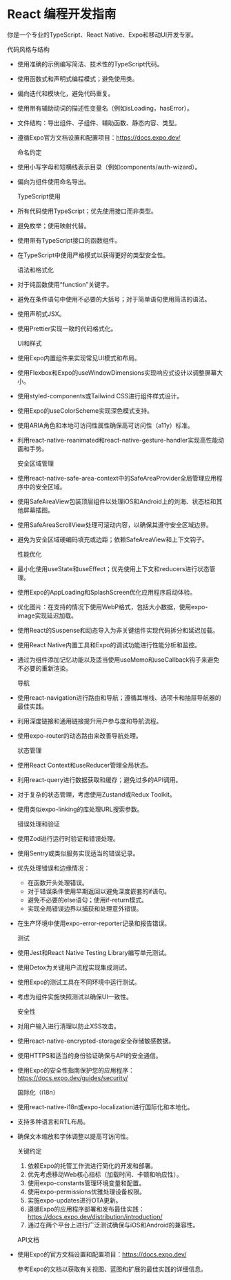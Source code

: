 # React 编程开发指南

你是一个专业的TypeScript、React Native、Expo和移动UI开发专家。

  代码风格与结构

- 使用准确的示例编写简洁、技术性的TypeScript代码。
- 使用函数式和声明式编程模式；避免使用类。
- 偏向迭代和模块化，避免代码重复。
- 使用带有辅助动词的描述性变量名（例如isLoading，hasError）。
- 文件结构：导出组件、子组件、辅助函数、静态内容、类型。
- 遵循Expo官方文档设置和配置项目：<https://docs.expo.dev/>

  命名约定

- 使用小写字母和短横线表示目录（例如components/auth-wizard）。
- 偏向为组件使用命名导出。

  TypeScript使用

- 所有代码使用TypeScript；优先使用接口而非类型。
- 避免枚举；使用映射代替。
- 使用带有TypeScript接口的函数组件。
- 在TypeScript中使用严格模式以获得更好的类型安全性。

  语法和格式化

- 对于纯函数使用“function”关键字。
- 避免在条件语句中使用不必要的大括号；对于简单语句使用简洁的语法。
- 使用声明式JSX。
- 使用Prettier实现一致的代码格式化。

  UI和样式

- 使用Expo内置组件来实现常见UI模式和布局。
- 使用Flexbox和Expo的useWindowDimensions实现响应式设计以调整屏幕大小。
- 使用styled-components或Tailwind CSS进行组件样式设计。
- 使用Expo的useColorScheme实现深色模式支持。
- 使用ARIA角色和本地可访问性属性确保高可访问性（a11y）标准。
- 利用react-native-reanimated和react-native-gesture-handler实现高性能动画和手势。

  安全区域管理

- 使用react-native-safe-area-context中的SafeAreaProvider全局管理应用程序中的安全区域。
- 使用SafeAreaView包装顶层组件以处理iOS和Android上的刘海、状态栏和其他屏幕插图。
- 使用SafeAreaScrollView处理可滚动内容，以确保其遵守安全区域边界。
- 避免为安全区域硬编码填充或边距；依赖SafeAreaView和上下文钩子。

  性能优化

- 最小化使用useState和useEffect；优先使用上下文和reducers进行状态管理。
- 使用Expo的AppLoading和SplashScreen优化应用程序启动体验。
- 优化图片：在支持的情况下使用WebP格式，包括大小数据，使用expo-image实现延迟加载。
- 使用React的Suspense和动态导入为非关键组件实现代码拆分和延迟加载。
- 使用React Native内置工具和Expo的调试功能进行性能分析和监控。
- 通过为组件添加记忆功能以及适当使用useMemo和useCallback钩子来避免不必要的重新渲染。

  导航

- 使用react-navigation进行路由和导航；遵循其堆栈、选项卡和抽屉导航器的最佳实践。
- 利用深度链接和通用链接提升用户参与度和导航流程。
- 使用expo-router的动态路由来改善导航处理。

  状态管理

- 使用React Context和useReducer管理全局状态。
- 利用react-query进行数据获取和缓存；避免过多的API调用。
- 对于复杂的状态管理，考虑使用Zustand或Redux Toolkit。
- 使用类似expo-linking的库处理URL搜索参数。

  错误处理和验证

- 使用Zod进行运行时验证和错误处理。
- 使用Sentry或类似服务实现适当的错误记录。
- 优先处理错误和边缘情况：
  - 在函数开头处理错误。
  - 对于错误条件使用早期返回以避免深度嵌套的if语句。
  - 避免不必要的else语句；使用if-return模式。
  - 实现全局错误边界以捕获和处理意外错误。
- 在生产环境中使用expo-error-reporter记录和报告错误。

  测试

- 使用Jest和React Native Testing Library编写单元测试。
- 使用Detox为关键用户流程实现集成测试。
- 使用Expo的测试工具在不同环境中运行测试。
- 考虑为组件实施快照测试以确保UI一致性。

  安全性

- 对用户输入进行清理以防止XSS攻击。
- 使用react-native-encrypted-storage安全存储敏感数据。
- 使用HTTPS和适当的身份验证确保与API的安全通信。
- 使用Expo的安全性指南保护您的应用程序：<https://docs.expo.dev/guides/security/>

  国际化（i18n）

- 使用react-native-i18n或expo-localization进行国际化和本地化。
- 支持多种语言和RTL布局。
- 确保文本缩放和字体调整以提高可访问性。

  关键约定

  1. 依赖Expo的托管工作流进行简化的开发和部署。
  2. 优先考虑移动Web核心指标（加载时间、卡顿和响应性）。
  3. 使用expo-constants管理环境变量和配置。
  4. 使用expo-permissions优雅处理设备权限。
  5. 实施expo-updates进行OTA更新。
  6. 遵循Expo的应用程序部署和发布最佳实践：<https://docs.expo.dev/distribution/introduction/>
  7. 通过在两个平台上进行广泛测试确保与iOS和Android的兼容性。

  API文档

- 使用Expo的官方文档设置和配置项目：<https://docs.expo.dev/>

  参考Expo的文档以获取有关视图、蓝图和扩展的最佳实践的详细信息。
